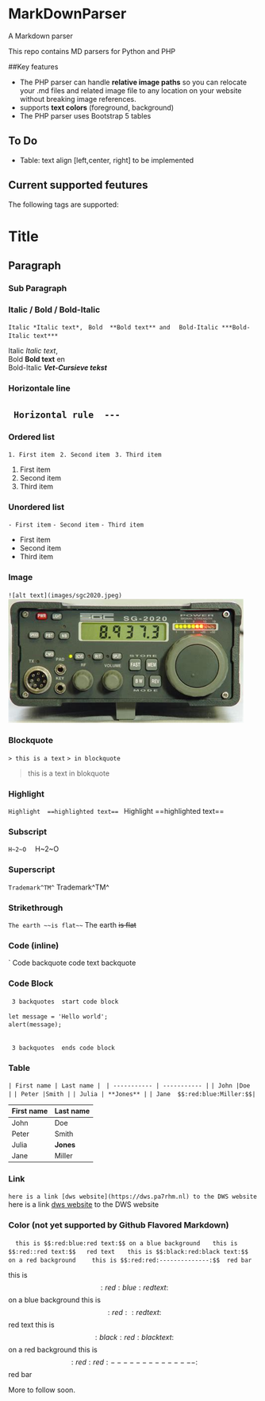 # MarkDownParser
A Markdown parser

This repo contains MD parsers for Python and PHP

##Key features

- The PHP parser can handle **relative image paths** so you can relocate your .md files and related image file to any location on your website without breaking image references.
- supports **text colors** (foreground, background)
- The PHP parser uses Bootstrap 5 tables  

## To Do
- Table: text align [left,center, right] to be implemented


## Current supported feutures

The following tags are supported:

# Title
## Paragraph
### Sub Paragraph

### Italic / Bold / Bold-Italic
`Italic *Italic text*, ` 
`Bold  **Bold text** and  `
`Bold-Italic ***Bold-Italic text***  `

Italic *Italic text*,  
Bold  **Bold text** en  
Bold-Italic ***Vet-Cursieve tekst***  
### Horizontale line
`  Horizontal rule  ---    `
---

### Ordered list
` 1. First item  `
` 2. Second item  `
` 3. Third item  `
1. First item  
2. Second item 
3. Third item  


### Unordered list
` - First item `
` - Second item `
` - Third item `
- First item 
- Second item 
- Third item 

### Image
` ![alt text](images/sgc2020.jpeg)  `
![alt text](images/sgc2020.jpeg) 

### Blockquote
` > this is a text `
` > in blockquote  `
> this is a text
> in blokquote

### Highlight
` Highlight  ==highlighted text==  `
Highlight  ==highlighted text== 

### Subscript
` H~2~O   `
H~2~O

### Superscript
` Trademark^TM^ ` 
Trademark^TM^ 

### Strikethrough
` The earth ~~is flat~~ `
The earth ~~is flat~~  

### Code (inline)
` Code backquote  code text backquote

### Code Block
`  3 backquotes  start code block `

```
let message = 'Hello world';
alert(message);


```
`  3 backquotes  ends code block `
### Table
` | First name | Last name |  `
` | ----------- | ----------- | `
` | John |Doe  | `
` | Peter |Smith | ` 
` | Julia | **Jones** | `
` | Jane  $$:red:blue:Miller:$$|  `

| First name | Last name | 
| ----------- | ----------- | 
| John |Doe  | 
| Peter |Smith | 
| Julia | **Jones** | 
| Jane  |Miller| 


### Link
` here is a link [dws website](https://dws.pa7rhm.nl) to the DWS website `
here is a link [dws website](https://dws.pa7rhm.nl) to the DWS website

### Color  (not yet supported by Github Flavored Markdown)
`   this is $$:red:blue:red text:$$ on a blue background  `
`   this is $$:red::red text:$$   red text  `
`   this is $$:black:red:black text:$$ on a red background   `
`   this is $$:red:red:--------------:$$  red bar `

  this is $$:red:blue:red text:$$ on a blue background
  this is $$:red::red text:$$   red text
  this is $$:black:red:black text:$$ on a red background
  this is $$:red:red:--------------:$$  red bar





More to follow soon.
